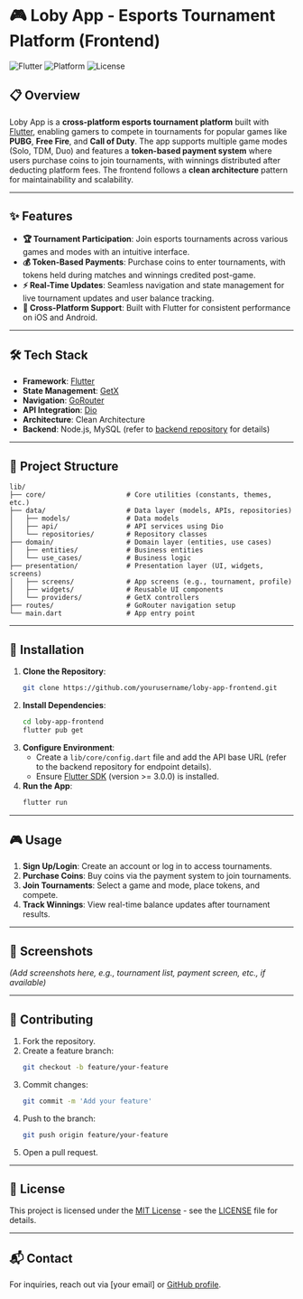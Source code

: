# 🎮 Loby App - Esports Tournament Platform (Frontend)

![Flutter](https://img.shields.io/badge/Flutter-v3.0.0+-blue?logo=flutter) ![Platform](https://img.shields.io/badge/Platform-iOS%20%7C%20Android-green) ![License](https://img.shields.io/badge/License-MIT-yellow)

## 📋 Overview

Loby App is a **cross-platform esports tournament platform** built with [Flutter](https://flutter.dev/), enabling gamers to compete in tournaments for popular games like **PUBG**, **Free Fire**, and **Call of Duty**. The app supports multiple game modes (Solo, TDM, Duo) and features a **token-based payment system** where users purchase coins to join tournaments, with winnings distributed after deducting platform fees. The frontend follows a **clean architecture** pattern for maintainability and scalability.

---

## ✨ Features

- **🏆 Tournament Participation**: Join esports tournaments across various games and modes with an intuitive interface.
- **💰 Token-Based Payments**: Purchase coins to enter tournaments, with tokens held during matches and winnings credited post-game.
- **⚡ Real-Time Updates**: Seamless navigation and state management for live tournament updates and user balance tracking.
- **📱 Cross-Platform Support**: Built with Flutter for consistent performance on iOS and Android.

---

## 🛠 Tech Stack

- **Framework**: [Flutter](https://flutter.dev/)
- **State Management**: [GetX](https://pub.dev/packages/get)
- **Navigation**: [GoRouter](https://pub.dev/packages/go_router)
- **API Integration**: [Dio](https://pub.dev/packages/dio)
- **Architecture**: Clean Architecture
- **Backend**: Node.js, MySQL (refer to [backend repository](https://github.com/yourusername/loby-app-backend) for details)

---

## 📂 Project Structure

```plaintext
lib/
├── core/                    # Core utilities (constants, themes, etc.)
├── data/                    # Data layer (models, APIs, repositories)
│   ├── models/              # Data models
│   ├── api/                 # API services using Dio
│   └── repositories/        # Repository classes
├── domain/                  # Domain layer (entities, use cases)
│   ├── entities/            # Business entities
│   └── use_cases/           # Business logic
├── presentation/            # Presentation layer (UI, widgets, screens)
│   ├── screens/             # App screens (e.g., tournament, profile)
│   ├── widgets/             # Reusable UI components
│   └── providers/           # GetX controllers
├── routes/                  # GoRouter navigation setup
└── main.dart                # App entry point
```

---

## 🚀 Installation

1. **Clone the Repository**:
   ```bash
   git clone https://github.com/yourusername/loby-app-frontend.git
   ```
2. **Install Dependencies**:
   ```bash
   cd loby-app-frontend
   flutter pub get
   ```
3. **Configure Environment**:
   - Create a `lib/core/config.dart` file and add the API base URL (refer to the backend repository for endpoint details).
   - Ensure [Flutter SDK](https://flutter.dev/docs/get-started/install) (version >= 3.0.0) is installed.
4. **Run the App**:
   ```bash
   flutter run
   ```

---

## 🎮 Usage

1. **Sign Up/Login**: Create an account or log in to access tournaments.
2. **Purchase Coins**: Buy coins via the payment system to join tournaments.
3. **Join Tournaments**: Select a game and mode, place tokens, and compete.
4. **Track Winnings**: View real-time balance updates after tournament results.

---

## 📸 Screenshots

*(Add screenshots here, e.g., tournament list, payment screen, etc., if available)*

---

## 🤝 Contributing

1. Fork the repository.
2. Create a feature branch:
   ```bash
   git checkout -b feature/your-feature
   ```
3. Commit changes:
   ```bash
   git commit -m 'Add your feature'
   ```
4. Push to the branch:
   ```bash
   git push origin feature/your-feature
   ```
5. Open a pull request.

---

## 📜 License

This project is licensed under the [MIT License](LICENSE) - see the [LICENSE](LICENSE) file for details.

---

## 📬 Contact

For inquiries, reach out via [your email] or [GitHub profile](https://github.com/yourusername).